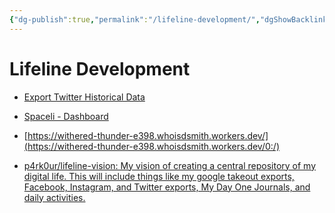 ```yaml
---
{"dg-publish":true,"permalink":"/lifeline-development/","dgShowBacklinks":true,"dgShowLocalGraph":true}
---
```


# Lifeline Development

- [Export Twitter Historical Data](https://www.exportdata.io/)

- [Spaceli - Dashboard](https://app.spaceli.io/dashboard/all)

- [https://withered-thunder-e398.whoisdsmith.workers.dev/](https://withered-thunder-e398.whoisdsmith.workers.dev/0:/)

- [p4rk0ur/lifeline-vision: My vision of creating a central repository of my digital life. This will include things like my google takeout exports, Facebook, Instagram, and Twitter exports, My Day One Journals, and daily activities.](https://github.com/p4rk0ur/lifeline-vision)